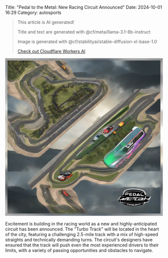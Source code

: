 Title: "Pedal to the Metal: New Racing Circuit Announced"
Date: 2024-10-01 16:29
Category: autosports

> This article is AI generated!
> 
> Title and text are generated with @cf/meta/llama-3.1-8b-instruct
> 
> Image is generated with @cf/stabilityai/stable-diffusion-xl-base-1.0
> 
> [Check out Cloudflare Workers AI](https://developers.cloudflare.com/workers-ai/models/)


![Alt Text](images/2024-10-01-pedal-to-the-metal-new-racing-circuit-announced.png)

Excitement is building in the racing world as a new and highly-anticipated circuit has been announced. The "Turbo Track" will be located in the heart of the city, featuring a challenging 2.5-mile track with a mix of high-speed straights and technically demanding turns. The circuit's designers have ensured that the track will push even the most experienced drivers to their limits, with a variety of passing opportunities and obstacles to navigate.